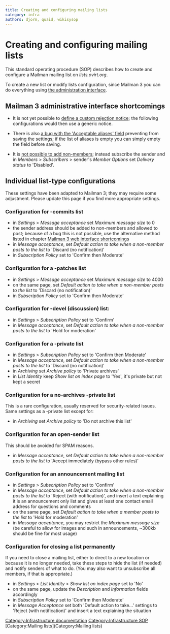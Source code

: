 ```yaml
---
title: Creating and configuring mailing lists
category: infra
authors: djorm, quaid, wikisysop
---
```


# Creating and configuring mailing lists

This standard operating procedure (SOP) describes how to create and configure a Mailman mailing list on *lists.ovirt.org*.

To create a new list or modify lists configuration, since Mailman 3 you can do everything using [the administration interface](https://lists.ovirt.org/admin/lists/).

## Mailman 3 administrative interface shortcomings

* It is not yet possible to [define a custom rejection notice](https://gitlab.com/mailman/postorius/issues/17); the following configurations would then use a generic notice.

* There is also [a bug with the 'Acceptable aliases' field](https://gitlab.com/mailman/postorius/issues/58) preventing from saving the settings; if the list of aliases is empty you can simply empty the field before saving.

* It is [not possible to add non-members](https://gitlab.com/mailman/postorius/issues/265); instead subscribe the sender and in *Members* > *Subscribers* > sender's *Member Options* set *Delivery status* to 'Disabled'.

## Individual list-type configurations

These settings have been adapted to Mailman 3; they may require some adjustment. Please update this page if you find more appropriate settings.

### Configuration for -commits list

* in *Settings* > *Message acceptance* set *Maximum message size* to 0
* the sender address should be added to non-members and allowed to post; because of a bug this is not possible, use the alternative method listed in chapter [Mailman 3 web interface shortcomings](#mailman-3-web-interface-shortcomings)
* in *Message acceptance*, set *Default action to take when a non-member posts to the list* to 'Discard (no notification)'
* in *Subscription Policy* set to 'Confirm then Moderate'

### Configuration for a -patches list

* in *Settings* > *Message acceptance* set *Maximum message size* to 4000
* on the same page, set *Default action to take when a non-member posts to the list* to 'Discard (no notification)'
* in *Subscription Policy* set to 'Confirm then Moderate'

### Configuration for -devel (discussion) list:

* in *Settings* > *Subscription Policy* set to 'Confirm'
* in *Message acceptance*, set *Default action to take when a non-member posts to the list* to 'Hold for moderation'

### Configuration for a -private list

* in *Settings* > *Subscription Policy* set to 'Confirm then Moderate'
* in *Message acceptance*, set *Default action to take when a non-member posts to the list* to 'Discard (no notification)'
* in *Archiving* set *Archive policy* to 'Private archives'
* in *List Identity* keep *Show list on index page* to 'Yes', it's private but not kept a secret

### Configuration for a no-archives -private list

This is a rare configuration, usually reserved for security-related issues. Same settings as a -private list except for:

* in *Archiving* set *Archive policy* to 'Do not archive this list'

### Configuration for an open-sender list

This should be avoided for SPAM reasons.

* in *Message acceptance*, set *Default action to take when a non-member posts to the list* to 'Accept immediately (bypass other rules)'

### Configuration for an announcement mailing list

* in *Settings* > *Subscription Policy* set to 'Confirm'
* in *Message acceptance*, set *Default action to take when a non-member posts to the list* to 'Reject (with notification)', and insert a text explaining it is an announcement only list and gives at least one contact email address for questions and comments
* on the same page, set *Default action to take when a member posts to the list* to 'Hold for moderation'
* in *Message acceptance*, you may restrict the *Maximum message size* (be careful to allow for images and such in announcements, ~300kb should be fine for most usage)

### Configuration for closing a list permanently

If you need to close a mailing list, either to direct to a new location or because it is no longer needed, take these steps to hide the list (if needed) and notify senders of what to do. (You may also want to unsubscribe all members, if that is appropriate.)

* in *Settings* > *List Identity* > *Show list on index page* set to 'No'
* on the same page, update the *Description* and *Information* fields accordingly
* in *Subscription Policy* set to 'Confirm then Moderate'
* in *Message Acceptance* set both 'Default action to take…' settings to 'Reject (with notification)' and insert a text explaining the situation

[Category:Infrastructure documentation](/develop/infra/infrastructure-documentation/) [Category:Infrastructure SOP](/develop/infra/infrastructure-sop/) [Category:Mailing lists](Category:Mailing lists)
